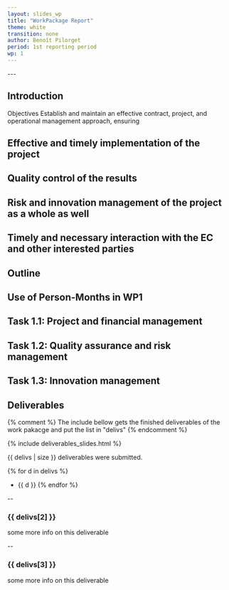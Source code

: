 ```yaml
---
layout: slides_wp
title: "WorkPackage Report"
theme: white
transition: none
author: Benoît Pilorget
period: 1st reporting period
wp: 1
---
```


<section data-markdown data-separator="^---\n" data-separator-vertical="^--\n">
---

## Introduction

Objectives
Establish and maintain an effective contract, project, and operational management approach, ensuring
# Effective and timely implementation of the project
# Quality control of the results
# Risk and innovation management of the project as a whole as well
# Timely and necessary interaction with the EC and other interested parties

## Outline

## Use of Person-Months in WP1


## Task 1.1: Project and financial management

## Task 1.2: Quality assurance and risk management

## Task 1.3: Innovation management

## Deliverables

{% comment %}
The include bellow gets the finished deliverables of the work pakacge and put the list in "delivs"
{% endcomment %}

{% include deliverables_slides.html %}

{{ delivs | size }} deliverables were submitted.

{% for d in delivs %}
- {{ d }}
{% endfor %}

--
### {{ delivs[2] }}

some more info on this deliverable

--
### {{ delivs[3] }}

some more info on this deliverable



</section>


